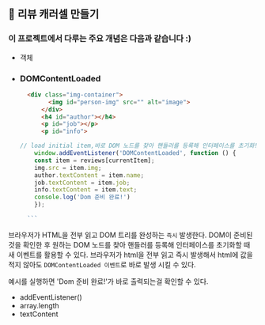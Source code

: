 ## 📨 리뷰 캐러셀 만들기 

### 이 프로젝트에서 다루는 주요 개념은 다음과 같습니다 :)

* 객체
  
* ### DOMContentLoaded 
  
   
    ```html
      <div class="img-container">
            <img id="person-img" src="" alt="image">
          </div>
          <h4 id="author"></h4>
          <p id="job"></p>
          <p id="info">
    ```

    ```javascript
    // load initial item,바로 DOM 노드를 찾아 핸들러를 등록해 인터페이스를 초기화!!
        window.addEventListener('DOMContentLoaded', function () {
        const item = reviews[currentItem];
        img.src = item.img;
        author.textContent = item.name;
        job.textContent = item.job;
        info.textContent = item.text;
        console.log('Dom 준비 완료!')
        });

      ```
브라우저가 HTML을 전부 읽고 DOM 트리를 완성하는 `즉시` 발생한다.
DOM이 준비된 것을 확인한 후 원하는 DOM 노드를 찾아 핸들러를 등록해 인터페이스를 초기화할 때 새 이벤트를 활용할 수 있다.
브라우저가 html을 전부 읽고 즉시 발생해서 html에 값을 적지 않아도 `DOMContentLoaded 이벤트`로 바로 발생 시킬 수 있다.

예시를 실행하면 'Dom 준비 완료!'가 바로 출력되는걸 확인할 수 있다.

* addEventListener()
* array.length
* textContent
